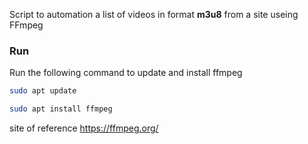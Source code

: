 Script to automation a list of videos in format **m3u8** from a site useing FFmpeg 

### Run 
Run the following command to update and install ffmpeg
```bash
sudo apt update
```

```bash
sudo apt install ffmpeg
```

site of reference
https://ffmpeg.org/